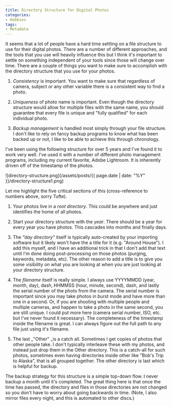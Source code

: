 ```yaml
---
title: Directory Structure for Digital Photos
categories:
- Hobbies
tags:
- Metadata
---
```


It seems that a lot of people have a hard time settling on a file structure to use for their digital photos. There are a number of different approaches, and the tools that you use will heavily influence this but I think it's important to settle on something independent of your tools since those will change over time.
There are a couple of things you want to make sure to accomplish with the directory structure that you use for your photos.



  1. _Consistency_ is important. You want to make sure that regardless of camera, subject or any other variable there is a consistent way to find a photo.


  2. _Uniqueness_ of photo name is important. Even though the directory structure would allow for multiple files with the same name, you should guarantee that every file is unique and "fully qualified" for each individual photo.


  3. _Backup management_ is handled most simply through your file structure. I don't like to rely on fancy backup programs to know what has been backed up or not, I like to be able to achieve this through chronology.

I've been using the following structure for over 5 years and I've found it to work very well. I've used it with a number of different photo management programs, including my current favorite, Adobe Lightroom. It is inherently driven off of the timestamp of the photos.

![directory-structure.png](/assets/posts/{{ page.date | date: "%Y" }}/directory-structure1.png)

Let me highlight the five critical sections of this (cross-reference to numbers above, sorry Tufte).
<!-- more -->



  1. Your photos live in a _root directory_. This could be anywhere and just identifies the home of all photos.


  2. Start your directory structure with the _year_. There should be a year for every year you have photos. This cascades into months and finally days.


  3. The _"day directory"_ itself is typically auto-created by your importing software but it likely won't have the a title for it (e.g. "Around House"). I add this myself, and I have an additional trick in that I don't add that text until I'm done doing post-processing on those photos (purging, keywords, metadata, etc). The other reason to add a title is to give you some visibility on what you are looking at when you are just looking at your directory structure.


  4. The _filename_ itself is really simple. I always use YYYYMMDD (year, month, day), dash, HHMMSS (hour, minute, second), dash, and lastly the serial number of the photo from the camera. The serial number is important since you may take photos in burst mode and have more than one in a second. Or, if you are shooting with multiple people and multiple cameras, and happen to take a photo in the same second, you are still unique. I could put more here (camera serial number, ISO, etc. but I've never found it necessary). The completeness of the timestamp inside the filename is great. I can always figure out the full path to any file just using it's filename.


  5. The last _"Other" _is a catch all. Sometimes I get copies of photos that other people take. I don't typically interleave these with my photos, and instead just drop them in the Other directory. This is a catch-all for such photos, sometimes even having directories inside other like "Bob's Trip to Alaska", that is all grouped together. The other directory is last which is helpful for backup.

The backup strategy for this structure is a simple top-down flow. I never backup a month until it's completed. The great thing here is that once the time has passed, the directory and files in those directories are not changed so you don't have to worry about going backwards in time. (Note, I also mirror files every night, and this is automated to other discs.)
